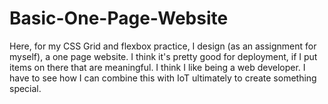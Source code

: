 # Basic-One-Page-Website
Here, for my CSS Grid and flexbox practice, I design (as an assignment for myself), a one page website. I think it's pretty good for deployment, if I put items on there that are meaningful.  I think I like being a web developer. I have to see how I can combine this with IoT ultimately to create something special.
